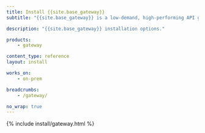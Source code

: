 ```yaml
---
title: Install {{site.base_gateway}}
subtitle: "{{site.base_gateway}} is a low-demand, high-performing API gateway. You can set up {{site.base_gateway}} with Konnect, or install it on various self-managed systems."

description: "{{site.base_gateway}} installation options."

products:
    - gateway

content_type: reference
layout: install

works_on:
    - on-prem

breadcrumbs:
    - /gateway/

no_wrap: true
---
```


{% include install/gateway.html %}
